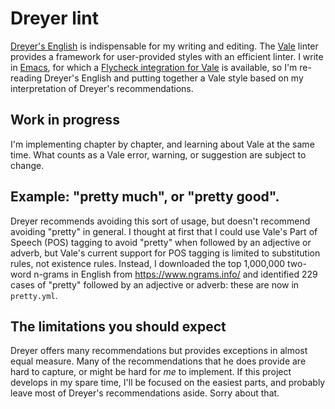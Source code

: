 # Dreyer lint

[Dreyer's English](https://www.amazon.com/Dreyers-English-Utterly-Correct-Clarity/dp/0812995708) is indispensable for my writing and editing. The [Vale](https://github.com/errata-ai/vale) linter provides a framework for user-provided styles with an efficient linter. I write in [Emacs](https://www.gnu.org/software/emacs/), for which a [Flycheck integration for Vale](https://github.com/abingham/flycheck-vale) is available, so I'm re-reading Dreyer's English and putting together a Vale style based on my interpretation of Dreyer's recommendations.

## Work in progress

I'm implementing chapter by chapter, and learning about Vale at the same time.  What counts as a Vale error, warning, or suggestion are subject to change.

## Example: "pretty much", or "pretty good". 

Dreyer recommends avoiding this sort of usage, but doesn't recommend avoiding "pretty" in general. I thought at first that I could use Vale's Part of Speech (POS) tagging to avoid "pretty" when followed by an adjective or adverb, but Vale's current support for POS tagging is limited to substitution rules, not existence rules. Instead, I downloaded the top 1,000,000 two-word n-grams in English from <https://www.ngrams.info/> and identified 229 cases of "pretty"  followed by an adjective or adverb: these are now in `pretty.yml`.

## The limitations you should expect

Dreyer offers many recommendations but provides exceptions in almost equal measure. Many of the recommendations that he does provide are hard to capture, or might be hard for *me* to implement. If this project develops in my spare time, I'll be focused on the easiest parts, and probably leave most of Dreyer's recommendations aside. Sorry about that.

